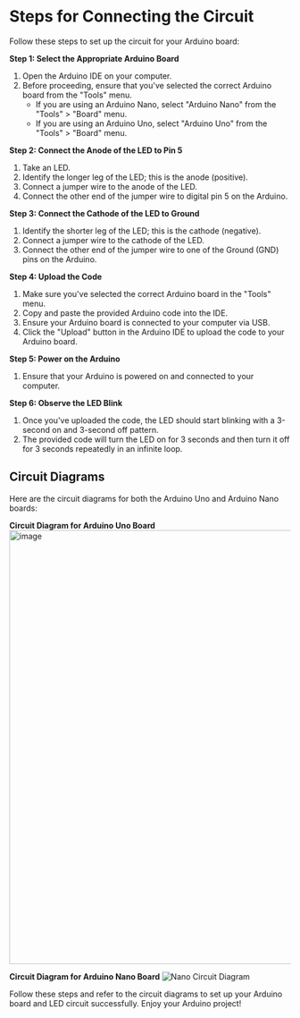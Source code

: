 # Steps for Connecting the Circuit

Follow these steps to set up the circuit for your Arduino board:

**Step 1: Select the Appropriate Arduino Board**

1. Open the Arduino IDE on your computer.
2. Before proceeding, ensure that you've selected the correct Arduino board from the "Tools" menu.
   - If you are using an Arduino Nano, select "Arduino Nano" from the "Tools" > "Board" menu.
   - If you are using an Arduino Uno, select "Arduino Uno" from the "Tools" > "Board" menu.

**Step 2: Connect the Anode of the LED to Pin 5**

1. Take an LED.
2. Identify the longer leg of the LED; this is the anode (positive).
3. Connect a jumper wire to the anode of the LED.
4. Connect the other end of the jumper wire to digital pin 5 on the Arduino.

**Step 3: Connect the Cathode of the LED to Ground**

1. Identify the shorter leg of the LED; this is the cathode (negative).
2. Connect a jumper wire to the cathode of the LED.
3. Connect the other end of the jumper wire to one of the Ground (GND) pins on the Arduino.

**Step 4: Upload the Code**

1. Make sure you've selected the correct Arduino board in the "Tools" menu.
2. Copy and paste the provided Arduino code into the IDE.
3. Ensure your Arduino board is connected to your computer via USB.
4. Click the "Upload" button in the Arduino IDE to upload the code to your Arduino board.

**Step 5: Power on the Arduino**

1. Ensure that your Arduino is powered on and connected to your computer.

**Step 6: Observe the LED Blink**

1. Once you've uploaded the code, the LED should start blinking with a 3-second on and 3-second off pattern.
2. The provided code will turn the LED on for 3 seconds and then turn it off for 3 seconds repeatedly in an infinite loop.

## Circuit Diagrams

Here are the circuit diagrams for both the Arduino Uno and Arduino Nano boards:

**Circuit Diagram for Arduino Uno Board**
<img width="776" alt="image" src="https://github.com/Adarsh-dhananjaya-k/arduino_workshop_TB/assets/76220527/d2dd8366-16a6-460a-bcff-92e4cb7bf6bc">


**Circuit Diagram for Arduino Nano Board**
![Nano Circuit Diagram](https://github.com/Adarsh-dhananjaya-k/arduino_workshop_TB/assets/76220527/a41af1bc-9cd2-416a-811e-77bf9bf2d79f)

Follow these steps and refer to the circuit diagrams to set up your Arduino board and LED circuit successfully. Enjoy your Arduino project!
